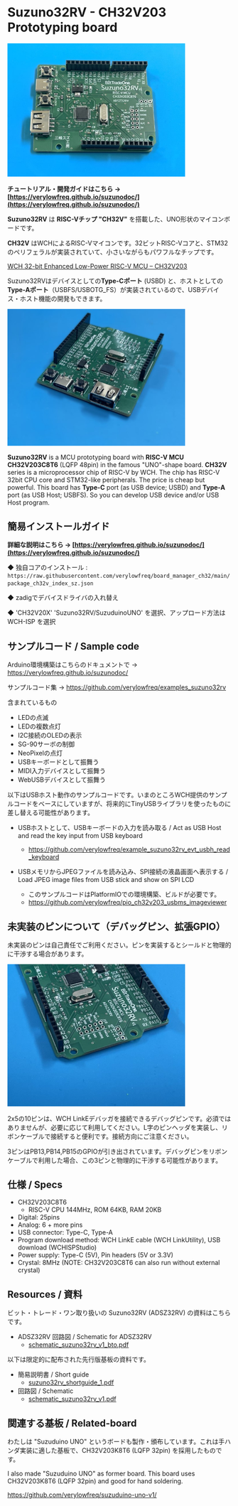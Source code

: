 # Suzuno32RV - CH32V203 Prototyping board

<img width="400" src="images/image_adsz32rv_1.jpg">

**チュートリアル・開発ガイドはこちら → [https://verylowfreq.github.io/suzunodoc/](https://verylowfreq.github.io/suzunodoc/)**


**Suzuno32RV** は **RISC-Vチップ "CH32V"** を搭載した、UNO形状のマイコンボードです。

**CH32V** はWCHによるRISC-Vマイコンです。32ビットRISC-Vコアと、STM32のペリフェラルが実装されていて、小さいながらもパワフルなチップです。

[WCH 32-bit Enhanced Low-Power RISC-V MCU – CH32V203](https://www.wch-ic.com/products/CH32V203.html)

Suzuno32RVはデバイスとしての**Type-Cポート** (USBD) と、ホストとしての**Type-Aポート**（USBFS/USBOTG_FS）が実装されているので、USBデバイス・ホスト機能の開発もできます。

<img width="400" src="images/image_adsz32rv_2.jpg">

**Suzuno32RV** is a MCU prototyping board with **RISC-V MCU CH32V203C8T6** (LQFP 48pin) in the famous "UNO"-shape board. **CH32V** series is a microprocessor chip of RISC-V by WCH. The chip has RISC-V 32bit CPU core and STM32-like peripherals. The price is cheap but powerful. This board has **Type-C** port (as USB device; USBD) and **Type-A** port (as USB Host; USBFS). So you can develop USB device and/or USB Host program.


## 簡易インストールガイド

**詳細な説明はこちら → [https://verylowfreq.github.io/suzunodoc/](https://verylowfreq.github.io/suzunodoc/)**

◆ 独自コアのインストール : `https://raw.githubusercontent.com/verylowfreq/board_manager_ch32/main/package_ch32v_index_sz.json`

◆ zadigでデバイスドライバの入れ替え

◆ 'CH32V20X' 'Suzuno32RV/SuzuduinoUNO' を選択、アップロード方法は WCH-ISP を選択

## サンプルコード / Sample code

Arduino環境構築はこちらのドキュメントで →  https://verylowfreq.github.io/suzunodoc/

サンプルコード集 → https://github.com/verylowfreq/examples_suzuno32rv

含まれているもの
 - LEDの点滅
 - LEDの複数点灯
 - I2C接続のOLEDの表示
 - SG-90サーボの制御
 - NeoPixelの点灯
 - USBキーボードとして振舞う
 - MIDI入力デバイスとして振舞う
 - WebUSBデバイスとして振舞う

以下はUSBホスト動作のサンプルコードです。いまのところWCH提供のサンプルコードをベースにしていますが、将来的にTinyUSBライブラリを使ったものに差し替える可能性があります。

 - USBホストとして、USBキーボードの入力を読み取る / Act as USB Host and read the key input from USB keyboard
   - https://github.com/verylowfreq/example_suzuno32rv_evt_usbh_read_keyboard
  

 - USBメモリからJPEGファイルを読み込み、SPI接続の液晶画面へ表示する / Load JPEG image files from USB stick and show on SPI LCD
   - このサンプルコードはPlatformIOでの環境構築、ビルドが必要です。
   - https://github.com/verylowfreq/pio_ch32v203_usbms_imageviewer


## 未実装のピンについて（デバッグピン、拡張GPIO）

未実装のピンは自己責任でご利用ください。ピンを実装するとシールドと物理的に干渉する場合があります。

<img width="400" src="images/image_adsz32rv_3.jpg">

2x5の10ピンは、WCH LinkEデバッガを接続できるデバッグピンです。必須ではありませんが、必要に応じて利用してください。L字のピンヘッダを実装し、リボンケーブルで接続すると便利です。接続方向にご注意ください。

3ピンはPB13,PB14,PB15のGPIOが引き出されています。デバッグピンをリボンケーブルで利用した場合、この3ピンと物理的に干渉する可能性があります。



## 仕様 / Specs

 - CH32V203C8T6
   - RISC-V CPU 144MHz, ROM 64KB, RAM 20KB
 - Digital: 25pins
 - Analog: 6 + more pins
 - USB connector: Type-C, Type-A
 - Program download method: WCH LinkE cable (WCH LinkUtility), USB download (WCHISPStudio)
 - Power supply: Type-C (5V), Pin headers (5V or 3.3V)
 - Crystal: 8MHz (NOTE: CH32V203C8T6 can also run without external crystal)


## Resources / 資料

ビット・トレード・ワン取り扱いの Suzuno32RV (ADSZ32RV) の資料はこちらです。

 - ADSZ32RV 回路図 / Schematic for ADSZ32RV
   - [schematic_suzuno32rv_v1_bto.pdf](https://github.com/verylowfreq/board_suzuno32rv/blob/main/schematic_suzuno32rv_v1_bto.pdf)


以下は限定的に配布された先行版基板の資料です。

 - 簡易説明書 / Short guide
   - [suzuno32rv_shortguide_1.pdf](https://github.com/verylowfreq/board_suzuno32rv/blob/main/suzuno32rv_shortguide_1.pdf)
 - 回路図 / Schematic
   - [schematic_suzuno32rv_v1.pdf](https://github.com/verylowfreq/board_suzuno32rv/blob/main/schematic_suzuno32rv_v1.pdf)


## 関連する基板 / Related-board

わたしは "Suzuduino UNO" というボードも製作・頒布しています。これは手ハンダ実装に適した基板で、CH32V203K8T6 (LQFP 32pin) を採用したものです。

I also made "Suzuduino UNO" as former board. This board uses CH32V203K8T6 (LQFP 32pin) and good for hand soldering.

https://github.com/verylowfreq/suzuduino-uno-v1/

